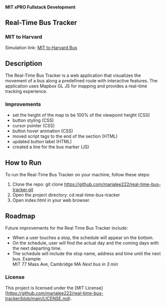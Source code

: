 #### MIT xPRO Fullstack Development
## Real-Time Bus Tracker
### MIT to Harvard
Simulation link: [MIT to Harvard Bus](https://marialee222.github.io/real-time-bus-tracker/)

## Description
The Real-Time Bus Tracker is a web application that visualizes the movement of a bus along a predefined route with interactive features. The application uses Mapbox GL JS for mapping and provides a real-time tracking experience. 

### Improvements
 - set the height of the map to be 100% of the viewpoint height (CSS)
 - button styling (CSS)
 - cursor pointer (CSS)
 - button hover animation (CSS)
 - moved script tags to the end of the <body> section (HTML)
 - updated button label (HTML)
 - created a line for the bus marker (JS)

## How to Run
To run the Real-Time Bus Tracker on your machine, follow these steps:
1. Clone the repo: git clone https://github.com/marialee222/real-time-bus-tracker.git
2. Open the project directory: cd real-time-bus-tracker
3. Open index.html in your web browser.

## Roadmap
Future improvements for the Real Time Bus Tracker include:
- When a user touches a stop, the schedule will appear on the bottom.
- On the schedule, user will find the actual day and the coming days with the next departing time.
- The schedule will include the stop name, address and time until the next bus.
	Example:  
	MIT
	77 Mass Ave, Cambridge MA
	<i>Next bus in 3 min</i>

### License
This project is licensed under the [MIT License][https://github.com/marialee222/real-time-bus-tracker/blob/main/LICENSE.md).



